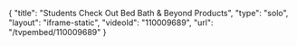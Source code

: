 {
    "title": "Students Check Out  Bed Bath &amp; Beyond Products",
    "type": "solo",
    "layout": "iframe-static",
    "videoId": "110009689",
    "url": "\/tvpembed\/110009689"
}
